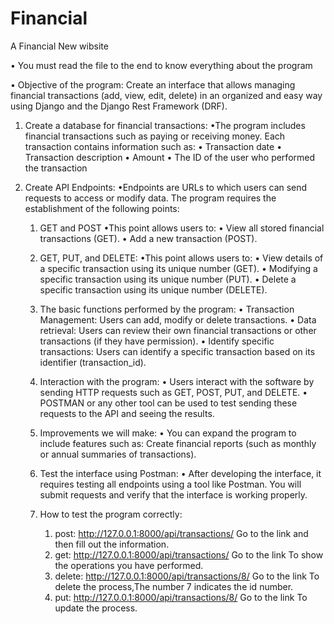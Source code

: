 # Financial
A Financial New wibsite

• You must read the file to the end to know everything about the program

• Objective of the program:
      Create an interface that allows managing financial transactions (add, view, edit, delete) in an organized and easy way using Django and the Django Rest Framework (DRF).

1. Create a database for financial transactions:
 •The program includes financial transactions such as paying or receiving money. Each transaction contains information such as:
    • Transaction date
    • Transaction description
    • Amount
    • The ID of the user who performed the transaction

2. Create API Endpoints:
 •Endpoints are URLs to which users can send requests to access or modify data. The program requires the establishment of the following points:
    1. GET and POST
       •This point allows users to:
         • View all stored financial transactions (GET).
         • Add a new transaction (POST).

    3.  GET, PUT, and DELETE:
        •This point allows users to:
          • View details of a specific transaction using its unique number (GET).
          • Modifying a specific transaction using its unique number (PUT).
          • Delete a specific transaction using its unique number (DELETE).

    4. The basic functions performed by the program:
         • Transaction Management: Users can add, modify or delete transactions.
         • Data retrieval: Users can review their own financial transactions or other transactions (if they have permission).
         • Identify specific transactions: Users can identify a specific transaction based on its identifier (transaction_id).

    4. Interaction with the program:
        • Users interact with the software by sending HTTP requests such as GET, POST, PUT, and DELETE.
        • POSTMAN or any other tool can be used to test sending these requests to the API and seeing the results.
    
    5. Improvements we will make:
        • You can expand the program to include features such as:
            Create financial reports (such as monthly or annual summaries of transactions).
    6. Test the interface using Postman:
        • After developing the interface, it requires testing all endpoints using a tool like Postman. You will submit requests and verify that the interface is working properly.

    7. How to test the program correctly:
        1. post: http://127.0.0.1:8000/api/transactions/ Go to the link and then fill out the information.
        2. get: http://127.0.0.1:8000/api/transactions/ Go to the link To show the operations you have performed.
        3. delete: http://127.0.0.1:8000/api/transactions/8/ Go to the link To delete the process,The number 7 indicates the id number.
        4. put: http://127.0.0.1:8000/api/transactions/8/ Go to the link To update the process.

       

